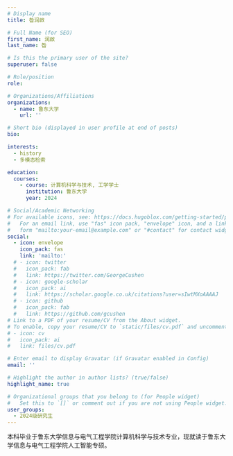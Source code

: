 ```yaml
---
# Display name
title: 昝润啟

# Full Name (for SEO)
first_name: 润啟
last_name: 昝

# Is this the primary user of the site?
superuser: false

# Role/position
role: 

# Organizations/Affiliations
organizations:
  - name: 鲁东大学
    url: ''

# Short bio (displayed in user profile at end of posts)
bio: 

interests:
  - history
  - 多模态检索

education:
  courses:
    - course: 计算机科学与技术, 工学学士
      institution: 鲁东大学
      year: 2024

# Social/Academic Networking
# For available icons, see: https://docs.hugoblox.com/getting-started/page-builder/#icons
#   For an email link, use "fas" icon pack, "envelope" icon, and a link in the
#   form "mailto:your-email@example.com" or "#contact" for contact widget.
social:
  - icon: envelope
    icon_pack: fas
    link: 'mailto:'
  # - icon: twitter
  #   icon_pack: fab
  #   link: https://twitter.com/GeorgeCushen
  # - icon: google-scholar
  #   icon_pack: ai
  #   link: https://scholar.google.co.uk/citations?user=sIwtMXoAAAAJ
  # - icon: github
  #   icon_pack: fab
  #   link: https://github.com/gcushen
# Link to a PDF of your resume/CV from the About widget.
# To enable, copy your resume/CV to `static/files/cv.pdf` and uncomment the lines below.
# - icon: cv
#   icon_pack: ai
#   link: files/cv.pdf

# Enter email to display Gravatar (if Gravatar enabled in Config)
email: ''

# Highlight the author in author lists? (true/false)
highlight_name: true

# Organizational groups that you belong to (for People widget)
#   Set this to `[]` or comment out if you are not using People widget.
user_groups:
  - 2024级研究生
---
```


本科毕业于鲁东大学信息与电气工程学院计算机科学与技术专业，现就读于鲁东大学信息与电气工程学院人工智能专硕。